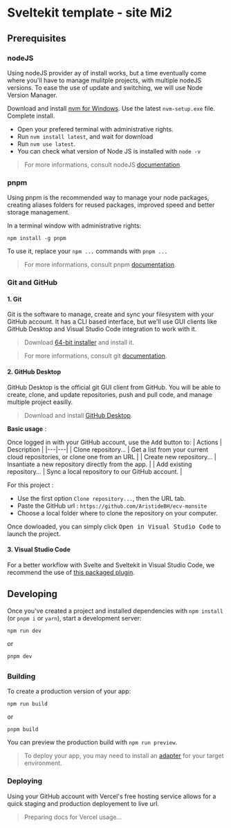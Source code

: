 # Sveltekit template - site Mi2


## Prerequisites

### nodeJS

Using nodeJS provider ay of install works, but a time eventually come where you'll have to manage mulitple projects, with multiple nodeJS versions.
To ease the use of update and switching, we will use Node Version Manager.

Download and install [nvm for Windows](https://github.com/coreybutler/nvm-windows/releases). 
Use the latest `nvm-setup.exe` file. Complete install.

- Open your prefered terminal with administrative rights.
- Run `nvm install latest`, and wait for download
- Run `nvm use latest`.
- You can check what version of Node JS is installed with `node -v`

>For more informations, consult nodeJS [documentation](https://nodejs.org/en/docs/).

### pnpm

Using pnpm is the recommended way to manage your node packages, creating aliases folders for reused packages, improved speed and better storage management.

In a terminal window with administrative rights:
```
npm install -g pnpm
```
To use it, replace your `npm ...` commands with `pnpm ...`

> For more informations, consult pnpm [documentation](https://pnpm.io/pnpm-cli).


### Git and GitHub 

#### 1. Git

Git is the software to manage, create and sync your filesystem with your GitHub account. It has a CLI based interface, but we'll use GUI clients like GitHub Desktop and Visual Studio Code integration to work with it.

> Download [64-bit installer](https://git-scm.com/download/win) and install it.

> For more informations, consult git [documentation](https://git-scm.com/docs).

#### 2. GitHub Desktop

GitHub Desktop is the official git GUI client from GitHub.
You will be able to create, clone, and update repositories, push and pull code, and manage multiple project easilly.

> Download and install [GitHub Desktop](https://desktop.github.com/).

**Basic usage** :

Once logged in with your GitHub account, use the <kbd>Add</kbd> button to:
| Actions | Description |
|---|---|
| Clone repository... | Get a list from your current cloud repositories, or clone one from an URL |
| Create new repository... | Insantiate a new repository directly from the app. |
| Add existing repository... | Sync a local repository to our GitHub account. |

For this project : 
- Use the first option `Clone repository...`, then the URL tab.
- Paste the GitHub url : `https://github.com/AristideBH/ecv-monsite`
- Choose a local folder where to clone the repository on your computer.

Once dowloaded, you can simply click <kbd>Open in Visual Studio Code</kbd> to launch the project.

#### 3. Visual Studio Code

For a better workflow with Svelte and Sveltekit in Visual Studio Code, we recommend the use of 
[this packaged plugin](https://marketplace.visualstudio.com/items?itemName=1YiB.svelte-bundle).

## Developing

Once you've created a project and installed dependencies with `npm install` (or `pnpm i` or `yarn`), start a development server:

```
npm run dev
```
or
```
pnpm dev
```


##

### Building

To create a production version of your app:
```
npm run build
```
or
```
pnpm build
```

You can preview the production build with `npm run preview`.

> To deploy your app, you may need to install an [adapter](https://kit.svelte.dev/docs/adapters) for your target environment.

### Deploying

Using your GitHub account with Vercel's free hosting service allows for a quick staging and production deployement to live url.

> Preparing docs for Vercel usage...
